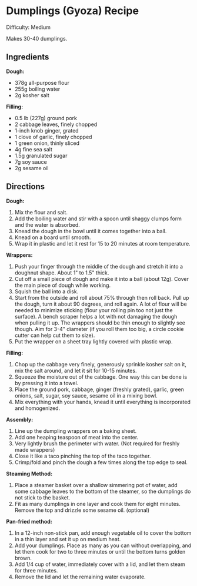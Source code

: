 # Dumplings (Gyoza) Recipe

Difficulty: Medium

Makes 30-40 dumplings.

## Ingredients

**Dough:**
- 378g all-purpose flour
- 255g boiling water
- 2g kosher salt

**Filling:**
- 0.5 lb (227g) ground pork
- 2 cabbage leaves, finely chopped
- 1-inch knob ginger, grated
- 1 clove of garlic, finely chopped
- 1 green onion, thinly sliced
- 4g fine sea salt
- 1.5g granulated sugar
- 7g soy sauce
- 2g sesame oil

## Directions

**Dough:**
1. Mix the flour and salt.
2. Add the boiling water and stir with a spoon until shaggy clumps form and the water is absorbed.
3. Knead the dough in the bowl until it comes together into a ball.
4. Knead on a board until smooth.
5. Wrap it in plastic and let it rest for 15 to 20 minutes at room temperature.

**Wrappers:**
1. Push your finger through the middle of the dough and stretch it into a doughnut shape. About 1" to 1.5" thick.
2. Cut off a small piece of dough and make it into a ball (about 12g). Cover the main piece of dough while working.
3. Squish the ball into a disk.
4. Start from the outside and roll about 75% through then roll back. Pull up the dough, turn it about 90 degrees, and roll again.
    A lot of flour will be needed to minimize sticking (flour your rolling pin too not just the surface). A bench scraper helps a lot with not damaging the dough when pulling it up.
    The wrappers should be thin enough to slightly see though. Aim for 3-4" diameter (if you roll them too big, a circle cookie cutter can help cut them to size).
5. Put the wrapper on a sheet tray lightly covered with plastic wrap.

**Filling:**
1. Chop up the cabbage very finely, generously sprinkle kosher salt on it, mix the salt around, and let it sit for 10-15 minutes.
2. Squeeze the moisture out of the cabbage. One way this can be done is by pressing it into a towel.
3. Place the ground pork, cabbage, ginger (freshly grated), garlic, green onions, salt, sugar, soy sauce, sesame oil in a mixing bowl.
4. Mix everything with your hands, knead it until everything is incorporated and homogenized.

**Assembly:**
1. Line up the dumpling wrappers on a baking sheet.
2. Add one heaping teaspoon of meat into the center.
3. Very lightly brush the perimeter with water. (Not required for freshly made wrappers)
4. Close it like a taco pinching the top of the taco together.
5. Crimp/fold and pinch the dough a few times along the top edge to seal.

**Steaming Method:**
1. Place a steamer basket over a shallow simmering pot of water, add some cabbage leaves to the bottom of the steamer, so the dumplings do not stick to the basket.
2. Fit as many dumplings in one layer and cook them for eight minutes. Remove the top and drizzle some sesame oil. (optional)

**Pan-fried method:**
1. In a 12-inch non-stick pan, add enough vegetable oil to cover the bottom in a thin layer and set it up on medium heat.
2. Add your dumplings. Place as many as you can without overlapping, and let them cook for two to three minutes or until the bottom turns golden brown.
3. Add 1/4 cup of water, immediately cover with a lid, and let them steam for three minutes.
4. Remove the lid and let the remaining water evaporate.

